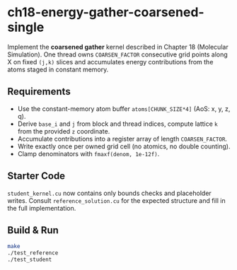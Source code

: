 # ch18-energy-gather-coarsened-single

Implement the **coarsened gather** kernel described in Chapter 18 (Molecular
Simulation). One thread owns `COARSEN_FACTOR` consecutive grid points along X on
fixed `(j,k)` slices and accumulates energy contributions from the atoms staged in
constant memory.

## Requirements
- Use the constant-memory atom buffer `atoms[CHUNK_SIZE*4]` (AoS: x, y, z, q).
- Derive `base_i` and `j` from block and thread indices, compute lattice `k` from
  the provided `z` coordinate.
- Accumulate contributions into a register array of length `COARSEN_FACTOR`.
- Write exactly once per owned grid cell (no atomics, no double counting).
- Clamp denominators with `fmaxf(denom, 1e-12f)`.

## Starter Code
`student_kernel.cu` now contains only bounds checks and placeholder writes.
Consult `reference_solution.cu` for the expected structure and fill in the full
implementation.

## Build & Run
```bash
make
./test_reference
./test_student
```
